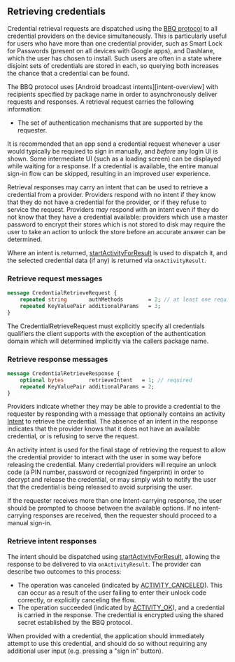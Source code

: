 ## Retrieving credentials

Credential retrieval requests are dispatched using the
[BBQ protocol](bbq-protocol.md) to all credential providers on the device
simultaneously. This is particularly useful for users who have more than one
credential provider, such as Smart Lock for Passwords (present on all devices
with Google apps), and Dashlane, which the user has chosen to install. Such
users are often in a state where disjoint sets of credentials are stored in
each, so querying both increases the chance that a credential can be found.

The BBQ protocol uses [Android broadcast intents][intent-overview] with
recipients specified by package name in order to asynchronously deliver
requests and responses. A retrieval request carries the following information:

- The set of authentication mechanisms that are supported by the requester.

It is recommended that an app send a credential request whenever a user would
typically be required to sign in manually, and _before_ any login UI is shown.
Some intermediate UI (such as a loading screen) can be displayed while waiting
for a response. If a credential is available, the entire manual sign-in flow
can be skipped, resulting in an improved user experience.

Retrieval responses may carry an intent that can be used to retrieve a
credential from a provider. Providers respond with no intent if they know that
they do not have a credential for the provider, or if they refuse to service
the request. Providers _may_ respond with an intent even if they do not know
that they have a credential available: providers which use a master password
to encrypt their stores which is not stored to disk may require the user to
take an action to unlock the store before an accurate answer can be determined.

Where an intent is returned, [startActivityForResult][intent-results] is used
to dispatch it, and the selected credential data (if any) is returned via `onActivityResult`.

### Retrieve request messages

```protobuf
message CredentialRetrieveRequest {
    repeated string       authMethods        = 2; // at least one required
    repeated KeyValuePair additionalParams   = 3;
}
```

The CredentialRetrieveRequest must explicitly specify all credentials qualifiers the client
supports with the exception of the authentication domain which will determined implicitly via the
callers package name.

### Retrieve response messages

```protobuf
message CredentialRetrieveResponse {
    optional bytes        retrieveIntent   = 1; // required
    repeated KeyValuePair additionalParams = 2;
}
```

Providers indicate whether they may be able to provide a credential to the
requester by responding with a message that optionally contains an activity
[Intent][intent-class]
to retrieve the credential. The absence of an intent in the response indicates
that the provider knows that it does not have an available credential, or is
refusing to serve the request.

An activity intent is used for the final stage of retrieving the request to
allow the credential provider to interact with the user in some way before
releasing the credential. Many credential providers will require an unlock code
(a PIN number, password or recognized fingerprint) in order to decrypt and
release the credential, or may simply wish to notify the user that the
credential is being released to avoid surprising the user.

If the requester receives more than one Intent-carrying response, the user
should be prompted to choose between the available options. If no
intent-carrying responses are received, then the requester should proceed to
a manual sign-in.

### Retrieve intent responses

The intent should be dispatched using [startActivityForResult][intent-results],
allowing the response to be delivered to via `onActivityResult`. The provider
can describe two outcomes to this process:

- The operation was canceled (indicated by
  [ACTIVITY_CANCELED][result-canceled]). This can occur as a result of the user
  failing to enter their unlock code correctly, or explicitly canceling the
  flow.
- The operation succeeded (indicated by [ACTIVITY_OK][result-ok]), and a
  credential is carried in the response. The credential is encrypted using the
  shared secret established by the BBQ protocol.

When provided with a credential, the application should immediately attempt to
use this credential, and should do so without requiring any additional user
input (e.g. pressing a "sign in" button).

[intent-class]: https://developer.android.com/reference/android/content/Intent.html
[intent-results]: https://developer.android.com/training/basics/intents/result.html
[result-canceled]: https://developer.android.com/reference/android/app/Activity.html#RESULT_CANCELED
[result-ok]: https://developer.android.com/reference/android/app/Activity.html#RESULT_OK
